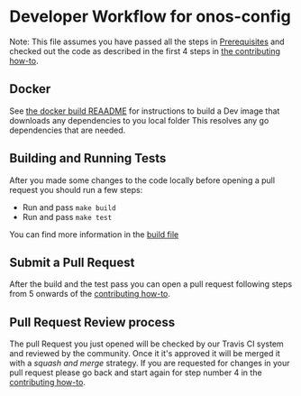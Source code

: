 # Developer Workflow for onos-config

Note: This file assumes you have passed all the steps in [Prerequisites](prerequisites.md) and checked out the code as described in the first 4 steps in [the contributing how-to](contributing.md).

## Docker
See [the docker build REAADME](/../master/build/dev-docker/README.md) for instructions
to build a Dev image that downloads any dependencies to you local folder
This resolves any go dependencies that are needed. 

## Building and Running Tests

After you made some changes to the code locally before opening a pull request you should run a few steps:

* Run and pass `make build`
* Run and pass `make test`

You can find more information in the [build file](build.md)

## Submit a Pull Request

After the build and the test pass you can open a pull request following steps from 5 onwards of the [contributing how-to](contributing.md).

## Pull Request Review process
The pull Request you just opened will be checked by our Travis CI system and reviewed by the community. 
Once it it's approved it will be merged it with a _squash and merge_ strategy. 
If you are requested for changes in your pull request please go back and start again for step number 4 in the [contributing how-to](contributing.md).

